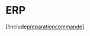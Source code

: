 # ERP

[!include[preparationcommande](erp.preparationcommande.autogen.md)]























































